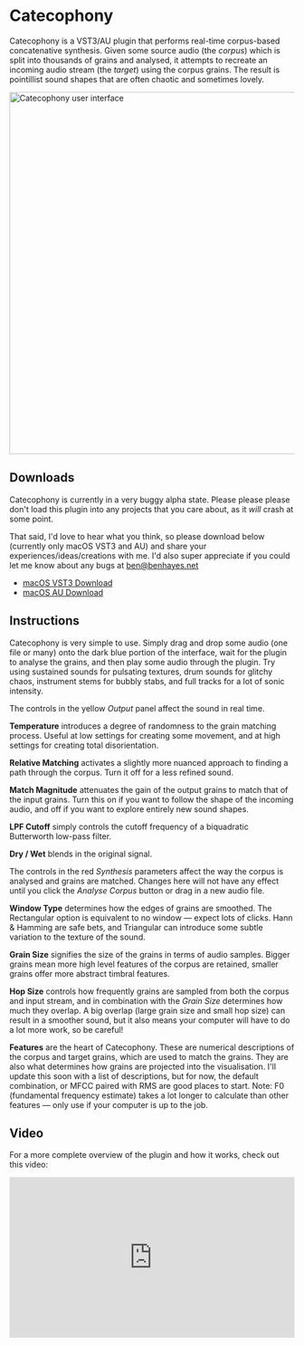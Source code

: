 # Catecophony

Catecophony is a VST3/AU plugin that performs real-time corpus-based concatenative synthesis. Given some source audio (the _corpus_) which is split into thousands of grains and analysed, it attempts to recreate an incoming audio stream (the _target_) using the corpus grains. The result is pointillist sound shapes that are often chaotic and sometimes lovely.

<img src="https://ben-hayes.github.io/catecophony.png" alt="Catecophony user interface" width="640">


## Downloads 

Catecophony is currently in a very buggy alpha state. Please please please don't load this plugin into any projects that you care about, as it _will_ crash at some point.

That said, I'd love to hear what you think, so please download below (currently only macOS VST3 and AU) and share your experiences/ideas/creations with me. I'd also super appreciate if you could let me know about any bugs at ben@benhayes.net

* [macOS VST3 Download](https://github.com/ben-hayes/catecophony/releases/download/v0.0.1-alpha/VST3.Plugin.macOS.zip)
* [macOS AU Download](https://github.com/ben-hayes/catecophony/releases/download/v0.0.1-alpha/AU.Audio.Unit.Plugin.macOS.zip)

## Instructions

Catecophony is very simple to use. Simply drag and drop some audio (one file or many) onto the dark blue portion of the interface, wait for the plugin to analyse the grains, and then play some audio through the plugin. Try using sustained sounds for pulsating textures, drum sounds for glitchy chaos, instrument stems for bubbly stabs, and full tracks for a lot of sonic intensity.

The controls in the yellow _Output_ panel affect the sound in real time.

**Temperature** introduces a degree of randomness to the grain matching process. Useful at low settings for creating some movement, and at high settings for creating total disorientation.

**Relative Matching** activates a slightly more nuanced approach to finding a path through the corpus. Turn it off for a less refined sound.

**Match Magnitude** attenuates the gain of the output grains to match that of the input grains. Turn this on if you want to follow the shape of the incoming audio, and off if you want to explore entirely new sound shapes.

**LPF Cutoff** simply controls the cutoff frequency of a biquadratic Butterworth low-pass filter.

**Dry / Wet** blends in the original signal.

The controls in the red _Synthesis_ parameters affect the way the corpus is analysed and grains are matched. Changes here will not have any effect until you click the _Analyse Corpus_ button or drag in a new audio file.

**Window Type** determines how the edges of grains are smoothed. The Rectangular option is equivalent to no window — expect lots of clicks. Hann & Hamming are safe bets, and Triangular can introduce some subtle variation to the texture of the sound.

**Grain Size** signifies the size of the grains in terms of audio samples. Bigger grains mean more high level features of the corpus are retained, smaller grains offer more abstract timbral features.

**Hop Size** controls how frequently grains are sampled from both the corpus and input stream, and in combination with the _Grain Size_ determines how much they overlap. A big overlap (large grain size and small hop size) can result in a smoother sound, but it also means your computer will have to do a lot more work, so be careful!

**Features** are the heart of Catecophony. These are numerical descriptions of the corpus and target grains, which are used to match the grains. They are also what determines how grains are projected into the visualisation. I'll update this soon with a list of descriptions, but for now, the default combination, or MFCC paired with RMS are good places to start. Note: F0 (fundamental frequency estimate) takes a lot longer to calculate than other features — only use if your computer is up to the job.

## Video

For a more complete overview of the plugin and how it works, check out this video:

<div style="padding:56.25% 0 0 0;position:relative;"><iframe src="https://player.vimeo.com/video/415074832" style="position:absolute;top:0;left:0;width:100%;height:100%;" frameborder="0" allow="autoplay; fullscreen" allowfullscreen></iframe></div><script src="https://player.vimeo.com/api/player.js"></script>
